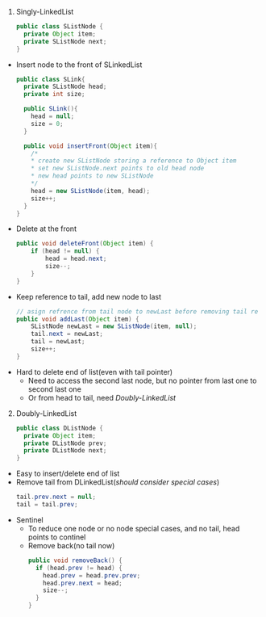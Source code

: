 1. Singly-LinkedList
    ```java
    public class SListNode {
      private Object item;
      private SListNode next;
    }
    ```
  - Insert node to the front of SLinkedList
    ```java
    public class SLink{
      private SListNode head;
      private int size;

      public SLink(){
        head = null;
        size = 0;
      }

      public void insertFront(Object item){
        /*
        * create new SListNode storing a reference to Object item
        * set new SListNode.next points to old head node
        * new head points to new SListNode
        */
        head = new SListNode(item, head);
        size++;
      }
    }
    ```
  - Delete at the front
    ```java
    public void deleteFront(Object item) {
        if (head != null) {
            head = head.next;
            size--;
        }
    }
    ```
  - Keep reference to tail, add new node to last
    ```java
    // asign refrence from tail node to newLast before removing tail reference
    public void addLast(Object item) {
        SListNode newLast = new SListNode(item, null);
        tail.next = newLast;
        tail = newLast;
        size++;
    }
    ```
  - Hard to delete end of list(even with tail pointer)
    * Need to access the second last node, but no pointer from last one to second last one
    * Or from head to tail, need _Doubly-LinkedList_
    
2. Doubly-LinkedList
    ```java
    public class DListNode {
      private Object item;
      private DListNode prev;
      private DListNode next;   
    }
    ```
  - Easy to insert/delete end of list
  - Remove tail from DLinkedList(_should consider special cases_)
    ```java
    tail.prev.next = null;
    tail = tail.prev;
    ```
  - Sentinel
    * To reduce one node or no node special cases, and no tail, head points to continel
    * Remove back(no tail now)
      ```java
      public void removeBack() {
        if (head.prev != head) {
          head.prev = head.prev.prev;
          head.prev.next = head;
          size--;
        } 
      }
      ```
  
